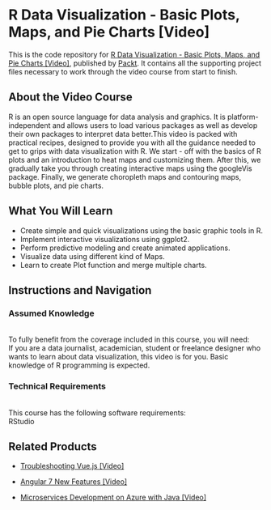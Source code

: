 # R Data Visualization - Basic Plots, Maps, and Pie Charts [Video]
This is the code repository for [R Data Visualization - Basic Plots, Maps, and Pie Charts [Video]](https://www.packtpub.com/big-data-and-business-intelligence/r-data-visualization-basic-plots-maps-and-pie-charts-video?utm_source=github&utm_medium=repository&utm_campaign=9781788393201), published by [Packt](https://www.packtpub.com/?utm_source=github). It contains all the supporting project files necessary to work through the video course from start to finish.
## About the Video Course
R is an open source language for data analysis and graphics. It is platform-independent and allows users to load various packages as well as develop their own packages to interpret data better.This video is packed with practical recipes, designed to provide you with all the guidance needed to get to grips with data visualization with R.
We start - off with the basics of R plots and an introduction to heat maps and customizing them. After this, we gradually take you through creating interactive maps using the googleVis package. Finally, we generate choropleth maps and contouring maps, bubble plots, and pie charts.

<H2>What You Will Learn</H2>
<DIV class=book-info-will-learn-text>
<UL>
<LI>	Create simple and quick visualizations using the basic graphic tools in R.
<LI>	Implement interactive visualizations using ggplot2.
<LI>	Perform predictive modeling and create animated applications.
<LI>	Visualize data using different kind of Maps.
<LI>	Learn to create Plot function and merge multiple charts.   </LI></UL></DIV>

## Instructions and Navigation
### Assumed Knowledge
<br>To fully benefit from the coverage included in this course, you will need:<br/>
If you are a data journalist, academician, student or freelance designer who wants to learn about data visualization, this video is for you. Basic knowledge of R programming is expected.

### Technical Requirements
<br>This course has the following software requirements:<br/>
RStudio

## Related Products
* [Troubleshooting Vue.js [Video]](https://www.packtpub.com/application-development/troubleshooting-vuejs-video?utm_source=github&utm_medium=repository&utm_campaign=9781788993531)

* [Angular 7 New Features [Video]](https://www.packtpub.com/web-development/angular-7-new-features-video?utm_source=github&utm_medium=repository&utm_campaign=9781789619683)

* [Microservices Development on Azure with Java [Video]](https://www.packtpub.com/virtualization-and-cloud/microservices-development-azure-java-video?utm_source=github&utm_medium=repository&utm_campaign=9781789808858)
